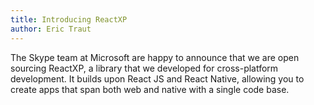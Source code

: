 ```yaml
---
title: Introducing ReactXP
author: Eric Traut
---
```


The Skype team at Microsoft are happy to announce that we are open sourcing ReactXP, a library that we developed for cross-platform development. It builds upon React JS and React Native, allowing you to create apps that span both web and native with a single code base.  

